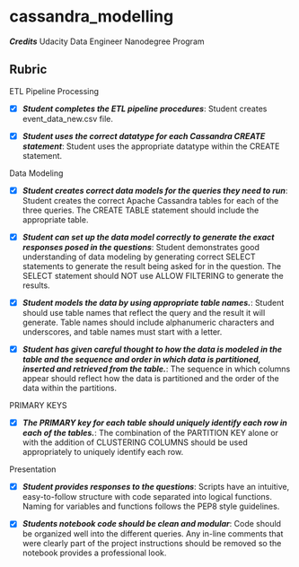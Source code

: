 # cassandra_modelling

 ***Credits***
Udacity Data Engineer Nanodegree Program

## Rubric

ETL Pipeline Processing

- [x] ***Student completes the ETL pipeline procedures***: Student creates event_data_new.csv file.

- [x] ***Student uses the correct datatype for each Cassandra CREATE statement***: Student uses the appropriate datatype within the CREATE statement. 

Data Modeling

- [x] ***Student creates correct data models for the queries they need to run***: Student creates the correct Apache Cassandra tables for each of the three queries. The CREATE TABLE statement should include the appropriate table. 

- [x] ***Student can set up the data model correctly to generate the exact responses posed in the questions***: Student demonstrates good understanding of data modeling by generating correct SELECT statements to generate the result being asked for in the question.
The SELECT statement should NOT use ALLOW FILTERING to generate the results.

- [x] ***Student models the data by using appropriate table names.***: Student should use table names that reflect the query and the result it will generate. Table names should include alphanumeric characters and underscores, and table names must start with a letter.

- [x] ***Student has given careful thought to how the data is modeled in the table and the sequence and order in which data is partitioned, inserted and retrieved from the table.***: The sequence in which columns appear should reflect how the data is partitioned and the order of the data within the partitions.

PRIMARY KEYS

- [x] ***The PRIMARY key for each table should uniquely identify each row in each of the tables.***: The combination of the PARTITION KEY alone or with the addition of CLUSTERING COLUMNS should be used appropriately to uniquely identify each row.

Presentation

- [x] ***Student provides responses to the questions***: Scripts have an intuitive, easy-to-follow structure with code separated into logical functions. Naming for variables and functions follows the PEP8 style guidelines.

- [x] ***Students notebook code should be clean and modular***: Code should be organized well into the different queries. Any in-line comments that were clearly part of the project instructions should be removed so the notebook provides a professional look.
